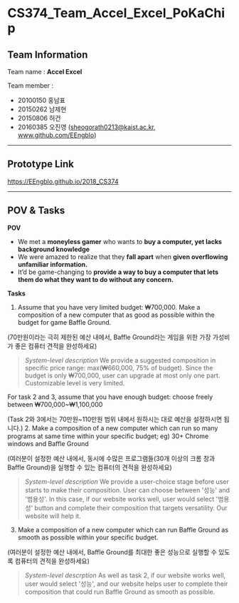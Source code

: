 # CS374_Team_Accel_Excel_PoKaChip

## Team Information
Team name : **Accel Excel**

Team member :
- 20100150 홍남표
- 20150262 남제현
- 20150806 허건
- 20160385 오진영 (sheogorath0213@kaist.ac.kr, www.github.com/EEngblo)
-------------------------
## Prototype Link

https://EEngblo.github.io/2018_CS374

--------------------------
## POV & Tasks

 **POV**
 -  We met a **moneyless gamer** who wants to **buy a computer, yet lacks background knowledge**
 -  We were amazed to realize that they **fall apart** when **given overflowing unfamiliar information.**
 -  It’d be game-changing to **provide a way to buy a computer that lets them do what they want to do without any concern.**

 **Tasks**
1. Assume that you have very limited budget: ₩700,000. Make a composition of a new computer that as good as possible within the budget for game Baffle Ground.

(70만원이라는 극히 제한된 예산 내에서, Baffle Ground라는 게임을 위한 가장 가성비가 좋은 컴퓨터 견적을 완성하세요)
> *System-level description*
> We provide a suggested composition in specific price range: max(₩660,000, 75% of budget). Since the budget is only ₩700,000, user can upgrade at most only one part. Customizable level is very limited.

For task 2 and 3, assume that you have enough budget: choose freely between ₩700,000~₩1,100,000

(Task 2와 3에서는 70만원~110만원 범위 내에서 원하시는 대로 예산을 설정하시면 됩니다.)
2. Make a composition of a new computer which can run so many programs at same time within your specific budget; eg) 30+ Chrome windows and Baffle Ground

(여러분이 설정한 예산 내에서, 동시에 수많은 프로그램들(30개 이상의 크롬 창과 Baffle Ground)을 실행할 수 있는 컴퓨터의 견적을 완성하세요)
> *System-level description*
> We provide a user-choice stage before user starts to make their composition. User can choose between '성능' and '범용성'. In this case, if our website works well, user would select '범용성' button and complete their composition that targets versatility. Our website will help it.

3. Make a composition of a new computer which can run Baffle Ground as smooth as possible within your specific budget.

(여러분이 설정한 예산 내에서, Baffle Ground를 최대한 좋은 성능으로 실행할 수 있도록 컴퓨터의 견적을 완성하세요)
> *System-level descrption*
> As well as task 2, if our website works well, user would select '성능', and our website helps user to complete their composition that could run Baffle Ground as smooth as possible.
